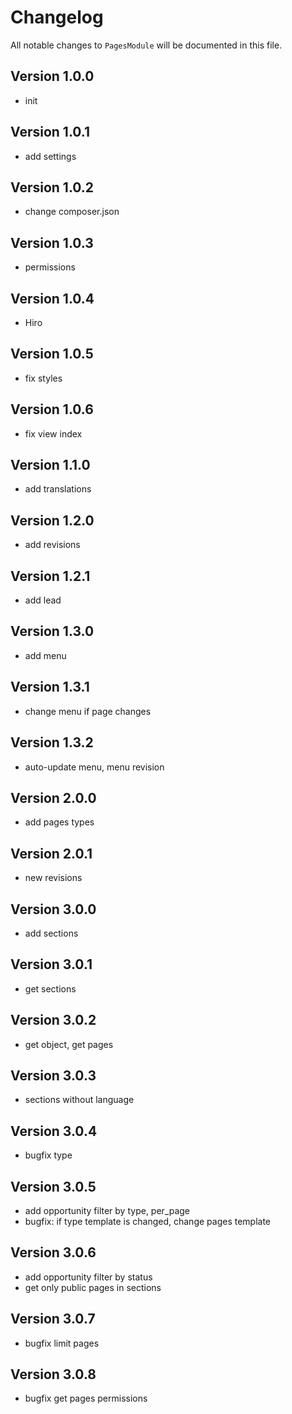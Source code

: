 # Changelog

All notable changes to `PagesModule` will be documented in this file.

## Version 1.0.0
- init

## Version 1.0.1
- add settings

## Version 1.0.2
- change composer.json

## Version 1.0.3
- permissions

## Version 1.0.4
- Hiro

## Version 1.0.5
- fix styles

## Version 1.0.6
- fix view index

## Version 1.1.0
- add translations

## Version 1.2.0
- add revisions

## Version 1.2.1
- add lead

## Version 1.3.0
- add menu

## Version 1.3.1
- change menu if page changes

## Version 1.3.2
- auto-update menu, menu revision

## Version 2.0.0
- add pages types

## Version 2.0.1
- new revisions

## Version 3.0.0
- add sections

## Version 3.0.1
- get sections

## Version 3.0.2
- get object, get pages

## Version 3.0.3
- sections without language

## Version 3.0.4
- bugfix type

## Version 3.0.5
- add opportunity filter by type, per_page
- bugfix: if type template is changed, change pages template

## Version 3.0.6
- add opportunity filter by status
- get only public pages in sections

## Version 3.0.7
- bugfix limit pages

## Version 3.0.8
- bugfix get pages permissions